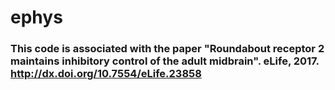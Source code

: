 # ephys
### This code is associated with the paper "Roundabout receptor 2 maintains inhibitory control of the adult midbrain". eLife, 2017. http://dx.doi.org/10.7554/eLife.23858 
